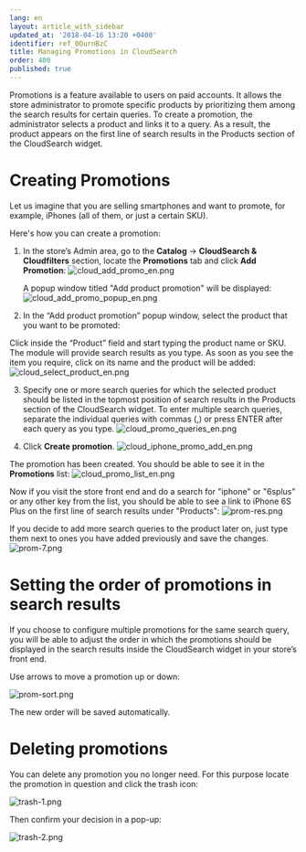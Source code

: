 ```yaml
---
lang: en
layout: article_with_sidebar
updated_at: '2018-04-16 13:20 +0400'
identifier: ref_0OurnBzC
title: Managing Promotions in CloudSearch
order: 400
published: true
---
```

Promotions is a feature available to users on paid accounts. It allows the store administrator to promote specific products by prioritizing them among the search results for certain queries. To create a promotion, the administrator selects a product and links it to a query. As a result, the product appears on the first line of search results in the Products section of the CloudSearch widget.

# Creating Promotions

Let us imagine that you are selling smartphones and want to promote, for example, iPhones (all of them, or just a certain SKU). 

Here's how you can create a promotion:

1. In the store’s Admin area, go to the **Catalog** -> **CloudSearch & Cloudfilters** section, locate the **Promotions** tab and click **Add Promotion**:
   ![cloud_add_promo_en.png]({{site.baseurl}}/attachments/ref_0OurnBzC/cloud_add_promo_en.png)
  
   A popup window titled "Add product promotion" will be displayed:
   ![cloud_add_promo_popup_en.png]({{site.baseurl}}/attachments/ref_0OurnBzC/cloud_add_promo_popup_en.png)
    
2. In the “Add product promotion” popup window, select the product that you want to be promoted:
  
  Click inside the “Product” field and start typing the product name or SKU. The module will provide search results as you type. As soon as you see the item you require, click on its name and the product will be added:
  ![cloud_select_product_en.png]({{site.baseurl}}/attachments/ref_0OurnBzC/cloud_select_product_en.png)
  
3. Specify one or more search queries for which the selected product should be listed in the topmost position of search results in the Products section of the CloudSearch widget. To enter multiple search queries, separate the individual queries with commas (,) or press ENTER after each query as you type.
  ![cloud_promo_queries_en.png]({{site.baseurl}}/attachments/ref_0OurnBzC/cloud_promo_queries_en.png)
  
4. Click **Create promotion**.
  ![cloud_iphone_promo_add_en.png]({{site.baseurl}}/attachments/ref_0OurnBzC/cloud_iphone_promo_add_en.png)
  
The promotion has been created. You should be able to see it in the **Promotions** list:
  ![cloud_promo_list_en.png]({{site.baseurl}}/attachments/ref_0OurnBzC/cloud_promo_list_en.png)

Now if you visit the store front end and do a search for "iphone" or "6splus" or any other key from the list, you should be able to see a link to iPhone 6S Plus on the first line of search results under "Products":
  ![prom-res.png]({{site.baseurl}}/attachments/ref_0OurnBzC/prom-res.png)

If you decide to add more search queries to the product later on, just type them next to ones you have added previously and save the changes.
  ![prom-7.png]({{site.baseurl}}/attachments/ref_0OurnBzC/prom-7.png)


# Setting the order of promotions in search results

If you choose to configure multiple promotions for the same search query, you will be able to adjust the order in which the promotions should be displayed in the search results inside the CloudSearch widget in your store’s front end. 

Use arrows to move a promotion up or down:

![prom-sort.png]({{site.baseurl}}/attachments/ref_0OurnBzC/prom-sort.png)

The new order will be saved automatically.

# Deleting promotions

You can delete any promotion you no longer need. 
For this purpose locate the promotion in question and click the trash icon:

![trash-1.png]({{site.baseurl}}/attachments/ref_0OurnBzC/trash-1.png)

Then confirm your decision in a pop-up:

![trash-2.png]({{site.baseurl}}/attachments/ref_0OurnBzC/trash-2.png)
